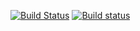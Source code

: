 [![Build Status](https://travis-ci.org/tdeschryver/js-playground.svg?branch=master)](https://travis-ci.org/tdeschryver/js-playground)
[![Build status](https://ci.appveyor.com/api/projects/status/tqv9xw43t8qbl9hw/branch/master?svg=true)](https://ci.appveyor.com/project/tdeschryver/js-playground/branch/master)